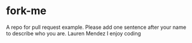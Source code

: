 # fork-me

A repo for pull request example. Please add one sentence after your name to describe who you are.
Lauren Mendez
I enjoy coding
